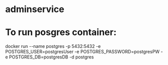 # adminservice


# To run posgres container:
docker run
--name postgres
-p 5432:5432
-e POSTGRES_USER=postgresUser
-e POSTGRES_PASSWORD=postgresPW
-e POSTGRES_DB=postgresDB
-d
postgres